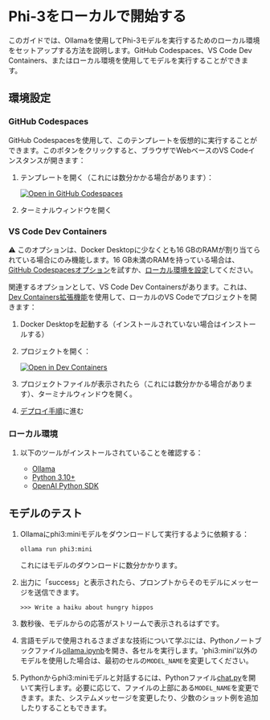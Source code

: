 # Phi-3をローカルで開始する

このガイドでは、Ollamaを使用してPhi-3モデルを実行するためのローカル環境をセットアップする方法を説明します。GitHub Codespaces、VS Code Dev Containers、またはローカル環境を使用してモデルを実行することができます。

## 環境設定

### GitHub Codespaces

GitHub Codespacesを使用して、このテンプレートを仮想的に実行することができます。このボタンをクリックすると、ブラウザでWebベースのVS Codeインスタンスが開きます：

1. テンプレートを開く（これには数分かかる場合があります）：

    [![Open in GitHub Codespaces](https://github.com/codespaces/badge.svg)](https://codespaces.new/microsoft/phi-3cookbook)

2. ターミナルウィンドウを開く

### VS Code Dev Containers

⚠️ このオプションは、Docker Desktopに少なくとも16 GBのRAMが割り当てられている場合にのみ機能します。16 GB未満のRAMを持っている場合は、[GitHub Codespacesオプション](#github-codespaces)を試すか、[ローカル環境を設定](#local-environment)してください。

関連するオプションとして、VS Code Dev Containersがあります。これは、[Dev Containers拡張機能](https://marketplace.visualstudio.com/items?itemName=ms-vscode-remote.remote-containers)を使用して、ローカルのVS Codeでプロジェクトを開きます：

1. Docker Desktopを起動する（インストールされていない場合はインストールする）
2. プロジェクトを開く：

    [![Open in Dev Containers](https://img.shields.io/static/v1?style=for-the-badge&label=Dev%20Containers&message=Open&color=blue&logo=visualstudiocode)](https://vscode.dev/redirect?url=vscode://ms-vscode-remote.remote-containers/cloneInVolume?url=https://github.com/microsoft/phi-3cookbook)

3. プロジェクトファイルが表示されたら（これには数分かかる場合があります）、ターミナルウィンドウを開く。
4. [デプロイ手順](#deployment)に進む

### ローカル環境

1. 以下のツールがインストールされていることを確認する：

    * [Ollama](https://ollama.com/)
    * [Python 3.10+](https://www.python.org/downloads/)
    * [OpenAI Python SDK](https://pypi.org/project/openai/)

## モデルのテスト

1. Ollamaにphi3:miniモデルをダウンロードして実行するように依頼する：

    ```shell
    ollama run phi3:mini
    ```

    これにはモデルのダウンロードに数分かかります。

2. 出力に「success」と表示されたら、プロンプトからそのモデルにメッセージを送信できます。

    ```shell
    >>> Write a haiku about hungry hippos
    ```

3. 数秒後、モデルからの応答がストリームで表示されるはずです。

4. 言語モデルで使用されるさまざまな技術について学ぶには、Pythonノートブックファイル[ollama.ipynb](../../code/01.Introduce/ollama.ipynb)を開き、各セルを実行します。'phi3:mini'以外のモデルを使用した場合は、最初のセルの`MODEL_NAME`を変更してください。

5. Pythonからphi3:miniモデルと対話するには、Pythonファイル[chat.py](../../code/01.Introduce/chat.py)を開いて実行します。必要に応じて、ファイルの上部にある`MODEL_NAME`を変更できます。また、システムメッセージを変更したり、少数のショット例を追加したりすることもできます。
